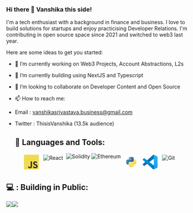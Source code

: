 ### Hi there 👋 Vanshika this side!

I'm a tech enthusiast with a background in finance and business. I love to build solutions for startups and enjoy practicising Developer Relations. I'm contributing in open source space since 2021 and switched to web3 last year.

Here are some ideas to get you started:

- 🔭 I’m currently working on Web3 Projects, Account Abstractions, L2s
- 🌱 I’m currently building using NextJS and Typescript
- 👯 I’m looking to collaborate on Developer Content and Open Source

- 📫 How to reach me:
- Email : vanshikasrivastava.business@gmail.com
- Twitter : ThisisVanshika (13.5k audience)


  ## 🧰 Languages and Tools:

<p align="center">
<img src="https://raw.githubusercontent.com/github/explore/80688e429a7d4ef2fca1e82350fe8e3517d3494d/topics/javascript/javascript.png" alt="Javascript" height="40" style="vertical-align:top; margin:4px">
<img src="https://cdn.worldvectorlogo.com/logos/react-1.svg" alt="React" height="40" style="vertical-align:top; margin:4px">
<img src="https://www.svgrepo.com/show/374088/solidity.svg" alt="Solidity" height="40"  margin:4px">
<img src="https://upload.wikimedia.org/wikipedia/commons/0/05/Ethereum_logo_2014.svg" alt="Ethereum" height="40" style="vertical-align:top; ">
<img src="https://raw.githubusercontent.com/github/explore/80688e429a7d4ef2fca1e82350fe8e3517d3494d/topics/python/python.png" alt="Python" height="40" style="vertical-align:top; margin:4px">
<img src="https://raw.githubusercontent.com/github/explore/80688e429a7d4ef2fca1e82350fe8e3517d3494d/topics/visual-studio-code/visual-studio-code.png" alt="VS Code" height="40" style="vertical-align:top; margin:4px">
<img src="https://upload.wikimedia.org/wikipedia/commons/3/3f/Git_icon.svg" alt="Git" height="40" style="vertical-align:top; margin:4px">
</p>

## 💻 : Building in Public:

<div>
<a href="https://github-readme-stats.vercel.app/api/top-langs/?username=vanshika-srivastava&hide=php&theme=tokyonight">
<img align="left" src="https://github-readme-stats.vercel.app/api/top-langs/?username=vanshika-srivastava&hide=php&theme=tokyonight" />
</a>
<a href="https://github-readme-stats.vercel.app/api?username=vanshika-srivastava&theme=tokyonight">
<img  align="left" src="https://github-readme-stats.vercel.app/api?username=vanshika-srivastava&count_private=true&show_icons=true&theme=tokyonight" />
</a>
</div>

